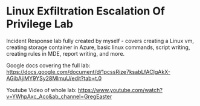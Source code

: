 # Linux Exfiltration Escalation Of Privilege Lab
Incident Response lab fully created by myself - covers creating a Linux vm, creating storage container in Azure, basic linux commands, script writing, creating rules in MDE, report writing, and more. 

Google docs covering the full lab: https://docs.google.com/document/d/1pcssRize7ksabLfACIgAkX-AGibAjiMY9YSy28MlmuU/edit?tab=t.0

Youtube Video of whole lab: https://www.youtube.com/watch?v=YWhpAxc_Aco&ab_channel=GregEaster



